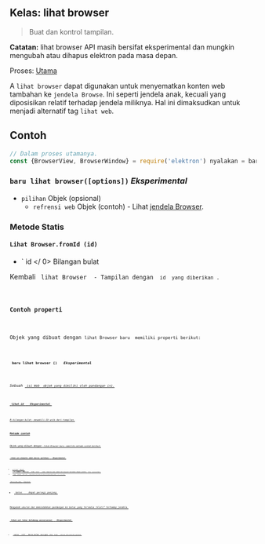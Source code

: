 ## Kelas: lihat browser

> Buat dan kontrol tampilan.

**Catatan:** lihat browser API masih bersifat eksperimental dan mungkin mengubah atau dihapus elektron pada masa depan.

Proses: [Utama](../glossary.md#main-process)

A `lihat browser` dapat digunakan untuk menyematkan konten web tambahan ke `jendela Browse`. Ini seperti jendela anak, kecuali yang diposisikan relatif terhadap jendela miliknya. Hal ini dimaksudkan untuk menjadi alternatif tag `lihat web`.

## Contoh

```javascript
// Dalam proses utamanya.
const {BrowserView, BrowserWindow} = require('elektron') nyalakan = baru BrowserWindow ({width: 800, height: 600}) win.on('tertutup', () => {mut = null}) = BrowserView baru ({webPreferences: {nodeIntegration: false}}) win.setBrowserView (view) view.setBounds ({x: 0, y: 0, lebar: tinggi 300,: 300 }) view.webContents.loadURL('https://electron.atom.io')
```

### `baru lihat browser([options])` *Eksperimental*

* `pilihan` Objek (opsional) 
  * `refrensi web` Objek (contoh) - Lihat [jendela Browser](browser-window.md).

### Metode Statis

#### `Lihat Browser.fromId (id)`

* ` id </ 0>  Bilangan bulat</li>
</ul>

<p>Kembali <code> lihat Browser </ 0> - Tampilan dengan <code> id </ 0> yang diberikan .</p>

<h3>Contoh properti</h3>

<p>Objek yang dibuat dengan <code>lihat Browser baru </ 0> memiliki properti berikut:</p>

<h4><code> baru lihat browser () </ 0> <em> Eksperimental </ 1></h4>

<p>Sebuah <a href="web-contents.md"><code> isi Web </ 0> objek yang dimiliki oleh pandangan ini.</p>

<h4><code> lihat.id </ 0>  <em> Eksperimental </ 1></h4>

<p>A <code>bilangan bulat </ 0> mewakili ID unik dari tampilan.</p>

<h3>Metode contoh</h3>

<p>Objek yang dibuat dengan <code> lihat Browser baru </ 0> memiliki metode contoh berikut:</p>

<h4><code> lihat.set otomatis ubah ukuran (pilihan) </ 0>  <em> Eksperimental </ 1></h4>

<ul>
<li><code>pilihan` Objek 
  *  lebar </ 0>  Boolean - Jika <code> benar </ 0> , lebar tampilan akan tumbuh dan menyusut bersamaan dengan jendela. <code> false </ 0> secara default.</li>
<li><code> tinggi </ 0>  Boolean - Jika <code> benar </ 0> , tinggi tampilan akan tumbuh dan menyusut bersamaan dengan jendela. <code> salah </ 0> secara default.</li>
</ul></li>
</ul>

<h4><code> lihat.set batas (batas) </ 0>  <em> Eksperimental </ 1></h4>

<ul>
<li><code> batas </ 0>  <a href="structures/rectangle.md">  Empat persegi panjang </ 1></li>
</ul>

<p>Mengubah ukuran dan memindahkan pandangan ke batas yang tersedia relatif terhadap jendela.</p>

<h4><code> lihat.set latar belakang warna(warna) </ 0>  <em> Eksperimental </ 1></h4>

<ul>
<li><code> warna </ 0>  tali - Warna dalam <code> #aarrggbb </ 0> atau <code> #argb </ 0> . Saluran alfa bersifat opsional.</li>
</ul>